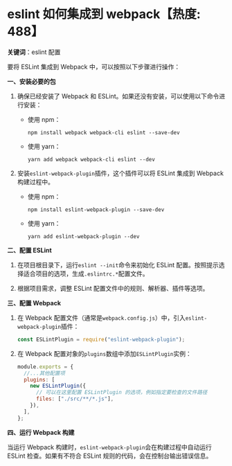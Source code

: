 # eslint 如何集成到 webpack【热度: 488】

**关键词**：eslint 配置

要将 ESLint 集成到 Webpack 中，可以按照以下步骤进行操作：

**一、安装必要的包**

1. 确保已经安装了 Webpack 和 ESLint。如果还没有安装，可以使用以下命令进行安装：

   - 使用 npm：
     ```
     npm install webpack webpack-cli eslint --save-dev
     ```
   - 使用 yarn：
     ```
     yarn add webpack webpack-cli eslint --dev
     ```

2. 安装`eslint-webpack-plugin`插件，这个插件可以将 ESLint 集成到 Webpack 构建过程中。

   - 使用 npm：
     ```
     npm install eslint-webpack-plugin --save-dev
     ```
   - 使用 yarn：
     ```
     yarn add eslint-webpack-plugin --dev
     ```

**二、配置 ESLint**

1. 在项目根目录下，运行`eslint --init`命令来初始化 ESLint 配置。按照提示选择适合项目的选项，生成`.eslintrc.*`配置文件。

2. 根据项目需求，调整 ESLint 配置文件中的规则、解析器、插件等选项。

**三、配置 Webpack**

1. 在 Webpack 配置文件（通常是`webpack.config.js`）中，引入`eslint-webpack-plugin`插件：

   ```javascript
   const ESLintPlugin = require("eslint-webpack-plugin");
   ```

2. 在 Webpack 配置对象的`plugins`数组中添加`ESLintPlugin`实例：

   ```javascript
   module.exports = {
     //...其他配置项
     plugins: [
       new ESLintPlugin({
         // 可以在这里配置 ESLintPlugin 的选项，例如指定要检查的文件路径
         files: ["./src/**/*.js"],
       }),
     ],
   };
   ```

**四、运行 Webpack 构建**

当运行 Webpack 构建时，`eslint-webpack-plugin`会在构建过程中自动运行 ESLint 检查。如果有不符合 ESLint 规则的代码，会在控制台输出错误信息。